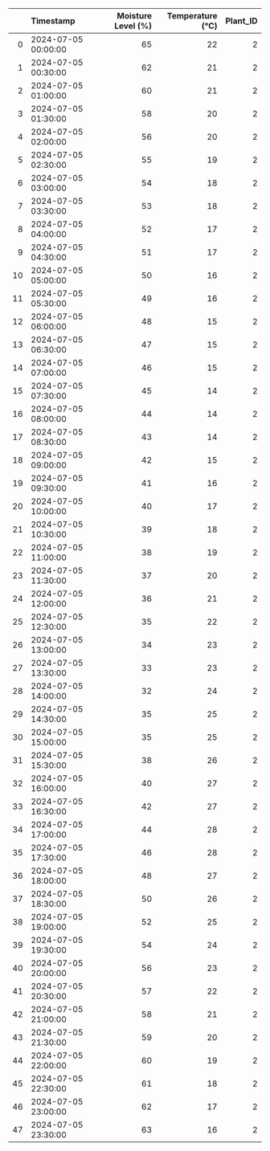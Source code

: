 |    | Timestamp           |   Moisture Level (%) |   Temperature (°C) |   Plant_ID |
|---:|:--------------------|---------------------:|-------------------:|-----------:|
|  0 | 2024-07-05 00:00:00 |                   65 |                 22 |          2 |
|  1 | 2024-07-05 00:30:00 |                   62 |                 21 |          2 |
|  2 | 2024-07-05 01:00:00 |                   60 |                 21 |          2 |
|  3 | 2024-07-05 01:30:00 |                   58 |                 20 |          2 |
|  4 | 2024-07-05 02:00:00 |                   56 |                 20 |          2 |
|  5 | 2024-07-05 02:30:00 |                   55 |                 19 |          2 |
|  6 | 2024-07-05 03:00:00 |                   54 |                 18 |          2 |
|  7 | 2024-07-05 03:30:00 |                   53 |                 18 |          2 |
|  8 | 2024-07-05 04:00:00 |                   52 |                 17 |          2 |
|  9 | 2024-07-05 04:30:00 |                   51 |                 17 |          2 |
| 10 | 2024-07-05 05:00:00 |                   50 |                 16 |          2 |
| 11 | 2024-07-05 05:30:00 |                   49 |                 16 |          2 |
| 12 | 2024-07-05 06:00:00 |                   48 |                 15 |          2 |
| 13 | 2024-07-05 06:30:00 |                   47 |                 15 |          2 |
| 14 | 2024-07-05 07:00:00 |                   46 |                 15 |          2 |
| 15 | 2024-07-05 07:30:00 |                   45 |                 14 |          2 |
| 16 | 2024-07-05 08:00:00 |                   44 |                 14 |          2 |
| 17 | 2024-07-05 08:30:00 |                   43 |                 14 |          2 |
| 18 | 2024-07-05 09:00:00 |                   42 |                 15 |          2 |
| 19 | 2024-07-05 09:30:00 |                   41 |                 16 |          2 |
| 20 | 2024-07-05 10:00:00 |                   40 |                 17 |          2 |
| 21 | 2024-07-05 10:30:00 |                   39 |                 18 |          2 |
| 22 | 2024-07-05 11:00:00 |                   38 |                 19 |          2 |
| 23 | 2024-07-05 11:30:00 |                   37 |                 20 |          2 |
| 24 | 2024-07-05 12:00:00 |                   36 |                 21 |          2 |
| 25 | 2024-07-05 12:30:00 |                   35 |                 22 |          2 |
| 26 | 2024-07-05 13:00:00 |                   34 |                 23 |          2 |
| 27 | 2024-07-05 13:30:00 |                   33 |                 23 |          2 |
| 28 | 2024-07-05 14:00:00 |                   32 |                 24 |          2 |
| 29 | 2024-07-05 14:30:00 |                   35 |                 25 |          2 |
| 30 | 2024-07-05 15:00:00 |                   35 |                 25 |          2 |
| 31 | 2024-07-05 15:30:00 |                   38 |                 26 |          2 |
| 32 | 2024-07-05 16:00:00 |                   40 |                 27 |          2 |
| 33 | 2024-07-05 16:30:00 |                   42 |                 27 |          2 |
| 34 | 2024-07-05 17:00:00 |                   44 |                 28 |          2 |
| 35 | 2024-07-05 17:30:00 |                   46 |                 28 |          2 |
| 36 | 2024-07-05 18:00:00 |                   48 |                 27 |          2 |
| 37 | 2024-07-05 18:30:00 |                   50 |                 26 |          2 |
| 38 | 2024-07-05 19:00:00 |                   52 |                 25 |          2 |
| 39 | 2024-07-05 19:30:00 |                   54 |                 24 |          2 |
| 40 | 2024-07-05 20:00:00 |                   56 |                 23 |          2 |
| 41 | 2024-07-05 20:30:00 |                   57 |                 22 |          2 |
| 42 | 2024-07-05 21:00:00 |                   58 |                 21 |          2 |
| 43 | 2024-07-05 21:30:00 |                   59 |                 20 |          2 |
| 44 | 2024-07-05 22:00:00 |                   60 |                 19 |          2 |
| 45 | 2024-07-05 22:30:00 |                   61 |                 18 |          2 |
| 46 | 2024-07-05 23:00:00 |                   62 |                 17 |          2 |
| 47 | 2024-07-05 23:30:00 |                   63 |                 16 |          2 |